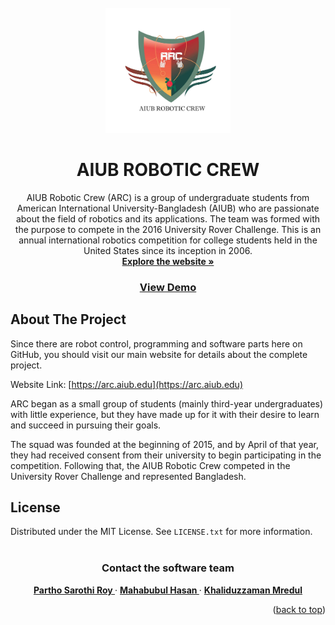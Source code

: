 <!-- PROJECT LOGO -->
<br />
<div align="center">
  <a href="https://github.com/othneildrew/Best-README-Template">
    <img src="images/logo.jpg" alt="Logo" width="200" height="200">
  </a>

  <h1 align="center"> <strong> AIUB ROBOTIC CREW </strong> </h1>

  <p align="center">
    AIUB Robotic Crew (ARC) is a group of undergraduate students from American International University-Bangladesh (AIUB) who are passionate about the field 
    of robotics and its applications. The team was formed with the purpose to compete in the 2016 University Rover Challenge. This is an annual 
    international robotics competition for college students held in the United States since its inception in 2006.
    <br />
    <a href="https://arc.aiub.edu/"><strong>Explore the website »</strong></a>
    <br />
    <a href="https://www.youtube.com/watch?v=LRO5xW3Wr8Q&feature=emb_title&ab_channel=AIUBROBOTICCREW"> <h3> View Demo </h3> </a>
  </p>
</div>






<!-- ABOUT THE PROJECT -->
## About The Project

Since there are robot control, programming and software parts here on GitHub, you should visit our main website for details about the complete project. 

Website Link: [https://arc.aiub.edu](https://arc.aiub.edu)

<!-- 
[![Product Name Screen Shot][product-screenshot]](https://example.com) -->

ARC began as a small group of students (mainly third-year undergraduates) with little experience, but they have made up for it with their desire to learn and succeed
in pursuing their goals.

The squad was founded at the beginning of 2015, and by April of that year, they had received consent from their university to begin participating in the competition.
Following that, the AIUB Robotic Crew competed in the University Rover Challenge and represented Bangladesh.




<!-- LICENSE -->
## License

Distributed under the MIT License. See `LICENSE.txt` for more information.
    <br />
    <br />



<!-- CONTACT -->



<h3 align="center"> <strong> Contact the software team </strong> </h3>
 <p align="center">
    <a href="https://www.linkedin.com/in/parthoshaon/"> <strong> Partho Sarothi Roy </strong> </a>
    ·
    <a href="https://www.linkedin.com/in/mahabubul470/"> <strong> Mahabubul Hasan </strong> </a>
    ·
    <a href="https://www.linkedin.com/in/khaliduzzaman-mredul-b5ab93225/"> <strong> Khaliduzzaman Mredul </strong> </a>
 </p>



<p align="right">(<a href="#readme-top">back to top</a>)</p>



<!-- MARKDOWN LINKS & IMAGES -->
<!-- https://www.markdownguide.org/basic-syntax/#reference-style-links -->
[contributors-shield]: https://img.shields.io/github/contributors/othneildrew/Best-README-Template.svg?style=for-the-badge
[contributors-url]: https://github.com/othneildrew/Best-README-Template/graphs/contributors
[forks-shield]: https://img.shields.io/github/forks/othneildrew/Best-README-Template.svg?style=for-the-badge
[forks-url]: https://github.com/othneildrew/Best-README-Template/network/members
[stars-shield]: https://img.shields.io/github/stars/othneildrew/Best-README-Template.svg?style=for-the-badge
[stars-url]: https://github.com/othneildrew/Best-README-Template/stargazers
[issues-shield]: https://img.shields.io/github/issues/othneildrew/Best-README-Template.svg?style=for-the-badge
[issues-url]: https://github.com/othneildrew/Best-README-Template/issues
[license-shield]: https://img.shields.io/github/license/othneildrew/Best-README-Template.svg?style=for-the-badge
[license-url]: https://github.com/othneildrew/Best-README-Template/blob/master/LICENSE.txt
[linkedin-shield]: https://img.shields.io/badge/-LinkedIn-black.svg?style=for-the-badge&logo=linkedin&colorB=555
[linkedin-url]: https://linkedin.com/in/othneildrew
[product-screenshot]: images/softTeam.png
[Next.js]: https://img.shields.io/badge/next.js-000000?style=for-the-badge&logo=nextdotjs&logoColor=white
[Next-url]: https://nextjs.org/
[React.js]: https://img.shields.io/badge/React-20232A?style=for-the-badge&logo=react&logoColor=61DAFB
[React-url]: https://reactjs.org/
[Vue.js]: https://img.shields.io/badge/Vue.js-35495E?style=for-the-badge&logo=vuedotjs&logoColor=4FC08D
[Vue-url]: https://vuejs.org/
[Angular.io]: https://img.shields.io/badge/Angular-DD0031?style=for-the-badge&logo=angular&logoColor=white
[Angular-url]: https://angular.io/
[Svelte.dev]: https://img.shields.io/badge/Svelte-4A4A55?style=for-the-badge&logo=svelte&logoColor=FF3E00
[Svelte-url]: https://svelte.dev/
[Laravel.com]: https://img.shields.io/badge/Laravel-FF2D20?style=for-the-badge&logo=laravel&logoColor=white
[Laravel-url]: https://laravel.com
[Bootstrap.com]: https://img.shields.io/badge/Bootstrap-563D7C?style=for-the-badge&logo=bootstrap&logoColor=white
[Bootstrap-url]: https://getbootstrap.com
[JQuery.com]: https://img.shields.io/badge/jQuery-0769AD?style=for-the-badge&logo=jquery&logoColor=white
[JQuery-url]: https://jquery.com 
